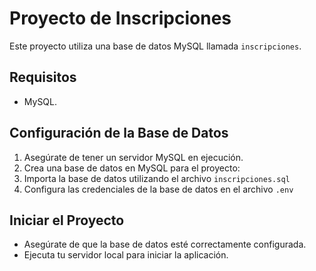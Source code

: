 # Proyecto de Inscripciones

Este proyecto utiliza una base de datos MySQL llamada `inscripciones`. 

## Requisitos

- MySQL.

## Configuración de la Base de Datos

1. Asegúrate de tener un servidor MySQL en ejecución.
2. Crea una base de datos en MySQL para el proyecto:
3. Importa la base de datos utilizando el archivo `inscripciones.sql` 
4. Configura las credenciales de la base de datos en el archivo `.env`

## Iniciar el Proyecto

- Asegúrate de que la base de datos esté correctamente configurada.
- Ejecuta tu servidor local para iniciar la aplicación.
